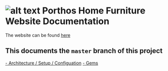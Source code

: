 ![alt text](https://s3-ap-southeast-1.amazonaws.com/porthos/public/assets/logo/favicon.ico "Logo") Porthos Home Furniture Website Documentation
======

The website can be found [here](https://porthoshome.com/)





## This documents the `master` branch of this project

[- Architecture / Setup / Configuation](https://github.com/porthoshome/storefront#setup)
[- Gems](https://github.com/porthoshome/storefront#gems)


